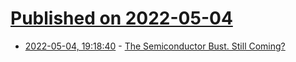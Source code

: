 # [Published on 2022-05-04](index.md)

* [2022-05-04, 19:18:40](https://news.ycombinator.com/item?id=31264672) - [The Semiconductor Bust. Still Coming?](https://asianometry.substack.com/p/the-semiconductor-bust-still-coming)
